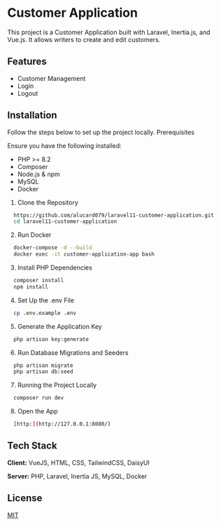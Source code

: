 
# Customer Application

This project is a Customer Application built with Laravel, Inertia.js, and Vue.js. It allows writers to create and edit customers.

## Features

- Customer Management
- Login
- Logout


## Installation

Follow the steps below to set up the project locally.
Prerequisites

Ensure you have the following installed:
- PHP >= 8.2
- Composer
- Node.js & npm
- MySQL
- Docker
  
1. Clone the Repository
```bash
  https://github.com/alucard079/laravel11-customer-application.git
  cd laravel11-customer-application
```
2. Run Docker
```bash
  docker-compose -d --build
  docker exec -it customer-application-app bash
```
3. Install PHP Dependencies
```bash
  composer install
  npm install
```
4. Set Up the .env File
```bash
  cp .env.example .env
```
5. Generate the Application Key
```bash
  php artisan key:generate
```
6. Run Database Migrations and Seeders
```bash
  php artisan migrate
  php artisan db:seed
```
7. Running the Project Locally
```bash
  composer run dev
```
8. Open the App
```bash
  [http:](http://127.0.0.1:8080/)
```
    
## Tech Stack

**Client:** VueJS, HTML, CSS, TailwindCSS, DaisyUI

**Server:** PHP, Laravel, Inertia JS, MySQL, Docker


## License

[MIT](https://choosealicense.com/licenses/mit/)

